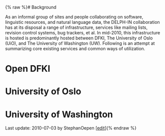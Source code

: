 {% raw %}# Background

As an informal group of sites and people collaborating on software,
linguistic resources, and natural language data, the DELPH-IN
collaboration has at its disposal a range of infrastructure, services
like mailing lists, revision control systems, bug trackers, et al. In
mid-2010, this infrastructure is hosted is predominantly hosted between
DFKI, The University of Oslo (UiO), and The University of Washington
(UW). Following is an attempt at summarizing core existing services and
common ways of utilization.

# Open DFKI

# University of Oslo

# University of Washington

Last update: 2010-07-03 by StephanOepen [[edit](https://github.com/delph-in/docs/wiki/InfrastructureTop/_edit)]{% endraw %}
